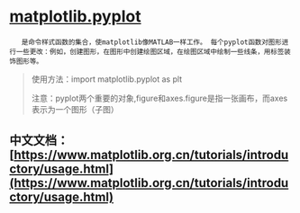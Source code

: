 # [matplotlib.pyplot](https://matplotlib.org/api/_as_gen/matplotlib.pyplot.html#module-matplotlib.pyplot)

```
   是命令样式函数的集合，使matplotlib像MATLAB一样工作。 每个pyplot函数对图形进行一些更改：例如，创建图形，在图形中创建绘图区域，在绘图区域中绘制一些线条，用标签装饰图形等。
```

> 使用方法：import  matplotlib.pyplot as plt
>
> 注意：pyplot两个重要的对象,figure和axes.figure是指一张画布，而axes表示为一个图形（子图）

## 中文文档：[https://www.matplotlib.org.cn/tutorials/introductory/usage.html](https://www.matplotlib.org.cn/tutorials/introductory/usage.html)



